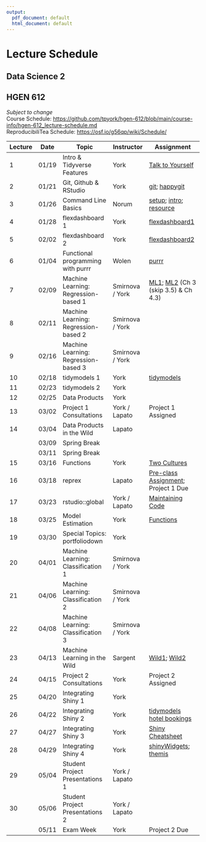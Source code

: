 ```yaml
---
output:
  pdf_document: default
  html_document: default
---
```

# Lecture Schedule
## Data Science 2
## HGEN 612
*Subject to change*  
Course Schedule:  https://github.com/tpyork/hgen-612/blob/main/course-info/hgen-612_lecture-schedule.md  
ReproducibiliTea Schedule:  https://osf.io/g56qp/wiki/Schedule/  


| Lecture | Date      | Topic                                      | Instructor       | Assignment                 |  
|---------| --------- | ------------------------------------------ | ---------------- | -------------------------- |  
| 1       | 01/19     | Intro & Tidyverse Features                 | York             | [Talk to Yourself][7]      |  
| 2       | 01/21     | Git, Github & RStudio                      | York             | [git][1]; [happygit][2]    |  
| 3       | 01/26     | Command Line Basics                        | Norum            | [setup][8]; [intro][9]; [resource][10] |  
| 4       | 01/28     | flexdashboard 1                            | York             | [flexdashboard1][12]       |  
| 5       | 02/02     | flexdashboard 2                            | York             | [flexdashboard2][13]       |  
| 6       | 01/04     | Functional programming with purrr          | Wolen            | [purrr][11]                |  
| 7       | 02/09     | Machine Learning: Regression-based 1       | Smirnova / York  | [ML1][3]; [ML2][4] (Ch 3 (skip 3.5) & Ch 4.3) |  
| 8       | 02/11     | Machine Learning: Regression-based 2       | Smirnova / York  |                            |  
| 9       | 02/16     | Machine Learning: Regression-based 3       | Smirnova / York  |                            |  
| 10      | 02/18     | tidymodels 1                               | York             | [tidymodels][15]           |  
| 11      | 02/23     | tidymodels 2                               | York             |                            |  
| 12      | 02/25     | Data Products                              | York             |                            |  
| 13      | 03/02     | Project 1 Consultations                    | York / Lapato    | Project 1 Assigned         |  
| 14      | 03/04     | Data Products in the Wild                  | Lapato           |                            |  
|         | 03/09     | Spring Break                               |                  |                            |
|         | 03/11     | Spring Break                               |                  |                            |
| 15      | 03/16     | Functions                                  | York             | [Two Cultures][14]         |  
| 16      | 03/18     | reprex                                     | Lapato           | [Pre-class Assignment][17]; Project 1 Due |  
| 17      | 03/23     | rstudio::global                            | York / Lapato    | [Maintaining Code][16]     |  
| 18      | 03/25     | Model Estimation                           | York             | [Functions][20]            |  
| 19      | 03/30     | Special Topics: portfoliodown              | York             |                            |
| 20      | 04/01     | Machine Learning: Classification 1         | Smirnova / York  |                            |  
| 21      | 04/06     | Machine Learning: Classification 2         | Smirnova / York  |                            |  
| 22      | 04/08     | Machine Learning: Classification 3         | Smirnova / York  |                            |  
| 23      | 04/13     | Machine Learning in the Wild               | Sargent          | [Wild1][5]; [Wild2][6]     |
| 24      | 04/15     | Project 2 Consultations                    | York             | Project 2 Assigned         |  
| 25      | 04/20     | Integrating Shiny 1                        | York             |                            |  
| 26      | 04/22     | Integrating Shiny 2                        | York             | [tidymodels hotel bookings][21] |  
| 27      | 04/27     | Integrating Shiny 3                        | York             | [Shiny Cheatsheet][22]     |  
| 28      | 04/29     | Integrating Shiny 4                        | York             | [shinyWidgets][23]; [themis][24] |  
| 29      | 05/04     | Student Project Presentations 1            | York / Lapato    |                            |  
| 30      | 05/06     | Student Project Presentations 2            | York / Lapato    |                            |       
|         | 05/11     | Exam Week                                  | York             | Project 2 Due              |           


[1]: https://osf.io/4a26g "Democratic Science"
[2]: https://happygitwithr.com "happygitwithR"
[3]: https://osf.io/d7we8/ "Pine Beetle Data"
[4]: https://osf.io/nstcw/ "Introduction to Statistical Learning"
[5]: https://osf.io/rmtsx/ "Machine Learning and Science"
[6]: https://osf.io/gpt3h/ "Machine Learning and Aging Research"
[7]: https://rstudio.com/resources/rstudioconf-2020/don-t-repeat-yourself-talk-to-yourself-repeated-reporting-in-the-r-universe/ "DRY"
[8]: https://osf.io/wvfm2 "setup check"
[9]: https://computers.tutsplus.com/tutorials/navigating-the-terminal-a-gentle-introduction--mac-3855 "Navigating the Terminal"
[10]: https://happygitwithr.com/shell.html "The Shell"
[11]: https://jennybc.github.io/purrr-tutorial/ "Jenny Bryan's purrr examples"
[12]: https://blog.rstudio.com/2016/05/17/flexdashboard-easy-interactive-dashboards-for-r/ "Introducing flexdashboard"
[13]: https://rmarkdown.rstudio.com/flexdashboard/ "flexdashboard: Easy interactive dashboards for R"
[14]: https://osf.io/r3pyb/ "Statistical Modeling: The Two Cultures"
[15]: https://www.tidymodels.org/
[16]: https://rstudio.com/resources/rstudioglobal-2021/maintaining-the-house-the-tidyverse-built/ "rstudio::conf 2021"
[17]: https://forms.gle/tBtzGuRCu2hx722S6 "pre-class assignment"


[20]: https://r4ds.had.co.nz/functions.html "functions"
[21]: https://www.tidymodels.org/start/case-study/ "tidymodels hotel bookings"
[22]: https://shiny.rstudio.com/images/shiny-cheatsheet.pdf "Shiny Cheatsheet"
[23]: http://shinyapps.dreamrs.fr/shinyWidgets/ "shinyWidgets"
[24]: https://themis.tidymodels.org/index.html "themis recipe steps for unbalanced designs"
